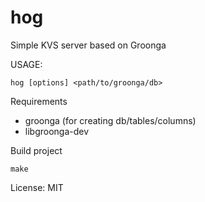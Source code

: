 # hog
Simple KVS server based on Groonga

USAGE:
    
    hog [options] <path/to/groonga/db>

Requirements

 * groonga (for creating db/tables/columns)
 * libgroonga-dev

Build project

    make

License: MIT
